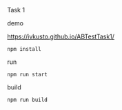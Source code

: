 Task 1

demo

https://ivkusto.github.io/ABTestTask1/

```
npm install
```

run
```
npm run start
```
build
```
npm run build
```

